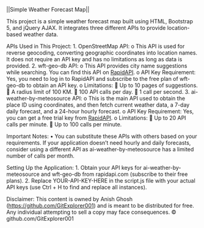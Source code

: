 ||Simple Weather Forecast Map||

This project is a simple weather forecast map built using HTML, Bootstrap 5, and jQuery AJAX. It integrates three different APIs to provide location-based weather data.

APIs Used in This Project:
    1.	OpenStreetMap API:
        o	This API is used for reverse geocoding, converting geographic coordinates into location names. It does not require an API key and has no limitations as long as data is provided.
    2.	wft-geo-db API:
        o	This API provides city name suggestions while searching. You can find this API on [RapidAPI](https://rapidapi.com/wirefreethought/api/geodb-cities).
        o	API Key Requirement: Yes, you need to log in to RapidAPI and subscribe to the free plan of wft-geo-db to obtain an API key.
        o	Limitations:
            	Up to 10 pages of suggestions.
            	A radius limit of 100 KM.
            	100 API calls per day.
            	1 call per second.
    3.	ai-weather-by-meteosource API:
        o	This is the main API used to obtain the place ID using coordinates, and then fetch current weather data, a 7-day daily forecast, and a 24-hour hourly forecast.
        o	API Key Requirement: Yes, you can get a free trial key from [RapidAPI](https://rapidapi.com/MeteosourceWeather/api/ai-weather-by-meteosource).
        o	Limitations:
            	Up to 20 API calls per minute.
            	Up to 100 calls per minute.

Important Notes:
    •	You can substitute these APIs with others based on your requirements. If your application doesn’t need hourly and daily forecasts, consider using a different API as ai-weather-by-meteosource has a limited number of calls per month.

Setting Up the Application:
    1.	Obtain your API keys for ai-weather-by-meteosource and wft-geo-db from rapidapi.com (subscribe to their free plans).
    2.	Replace YOUR-API-KEY-HERE in the script.js file with your actual API keys (use Ctrl + H to find and replace all instances).

Disclaimer:
    This content is owned by Anish Ghosh (https://github.com/GitExplorer001) and is meant to be distributed for free. Any individual attempting to sell a copy may face consequences.
    © github.com/GitExplorer001

